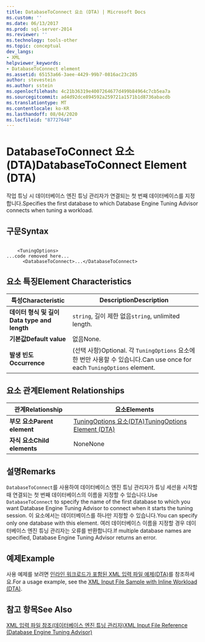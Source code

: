 ```yaml
---
title: DatabaseToConnect 요소 (DTA) | Microsoft Docs
ms.custom: ''
ms.date: 06/13/2017
ms.prod: sql-server-2014
ms.reviewer: ''
ms.technology: tools-other
ms.topic: conceptual
dev_langs:
- XML
helpviewer_keywords:
- DatabaseToConnect element
ms.assetid: 65153a66-3aee-4429-99b7-0816ac23c285
author: stevestein
ms.author: sstein
ms.openlocfilehash: 4c21b36319e4007264677d499b84964c7cb5ea7a
ms.sourcegitcommit: ad4d92dce894592a259721a1571b1d8736abacdb
ms.translationtype: MT
ms.contentlocale: ko-KR
ms.lasthandoff: 08/04/2020
ms.locfileid: "87727648"
---
```

# <a name="databasetoconnect-element-dta"></a><span data-ttu-id="723fe-102">DatabaseToConnect 요소(DTA)</span><span class="sxs-lookup"><span data-stu-id="723fe-102">DatabaseToConnect Element (DTA)</span></span>
  <span data-ttu-id="723fe-103">작업 튜닝 시 데이터베이스 엔진 튜닝 관리자가 연결되는 첫 번째 데이터베이스를 지정합니다.</span><span class="sxs-lookup"><span data-stu-id="723fe-103">Specifies the first database to which Database Engine Tuning Advisor connects when tuning a workload.</span></span>  
  
## <a name="syntax"></a><span data-ttu-id="723fe-104">구문</span><span class="sxs-lookup"><span data-stu-id="723fe-104">Syntax</span></span>  
  
```  
  
    <TuningOptions>  
...code removed here...  
      <DatabaseToConnect>...</DatabaseToConnect>  
```  
  
## <a name="element-characteristics"></a><span data-ttu-id="723fe-105">요소 특징</span><span class="sxs-lookup"><span data-stu-id="723fe-105">Element Characteristics</span></span>  
  
|<span data-ttu-id="723fe-106">특성</span><span class="sxs-lookup"><span data-stu-id="723fe-106">Characteristic</span></span>|<span data-ttu-id="723fe-107">Description</span><span class="sxs-lookup"><span data-stu-id="723fe-107">Description</span></span>|  
|--------------------|-----------------|  
|<span data-ttu-id="723fe-108">**데이터 형식 및 길이**</span><span class="sxs-lookup"><span data-stu-id="723fe-108">**Data type and length**</span></span>|<span data-ttu-id="723fe-109">`string`, 길이 제한 없음</span><span class="sxs-lookup"><span data-stu-id="723fe-109">`string`, unlimited length.</span></span>|  
|<span data-ttu-id="723fe-110">**기본값**</span><span class="sxs-lookup"><span data-stu-id="723fe-110">**Default value**</span></span>|<span data-ttu-id="723fe-111">없음</span><span class="sxs-lookup"><span data-stu-id="723fe-111">None.</span></span>|  
|<span data-ttu-id="723fe-112">**발생 빈도**</span><span class="sxs-lookup"><span data-stu-id="723fe-112">**Occurrence**</span></span>|<span data-ttu-id="723fe-113">(선택 사항)</span><span class="sxs-lookup"><span data-stu-id="723fe-113">Optional.</span></span> <span data-ttu-id="723fe-114">각 `TuningOptions` 요소에 한 번만 사용할 수 있습니다.</span><span class="sxs-lookup"><span data-stu-id="723fe-114">Can use once for each `TuningOptions` element.</span></span>|  
  
## <a name="element-relationships"></a><span data-ttu-id="723fe-115">요소 관계</span><span class="sxs-lookup"><span data-stu-id="723fe-115">Element Relationships</span></span>  
  
|<span data-ttu-id="723fe-116">관계</span><span class="sxs-lookup"><span data-stu-id="723fe-116">Relationship</span></span>|<span data-ttu-id="723fe-117">요소</span><span class="sxs-lookup"><span data-stu-id="723fe-117">Elements</span></span>|  
|------------------|--------------|  
|<span data-ttu-id="723fe-118">**부모 요소**</span><span class="sxs-lookup"><span data-stu-id="723fe-118">**Parent element**</span></span>|[<span data-ttu-id="723fe-119">TuningOptions 요소&#40;DTA&#41;</span><span class="sxs-lookup"><span data-stu-id="723fe-119">TuningOptions Element &#40;DTA&#41;</span></span>](tuningoptions-element-dta.md)|  
|<span data-ttu-id="723fe-120">**자식 요소**</span><span class="sxs-lookup"><span data-stu-id="723fe-120">**Child elements**</span></span>|<span data-ttu-id="723fe-121">None</span><span class="sxs-lookup"><span data-stu-id="723fe-121">None</span></span>|  
  
## <a name="remarks"></a><span data-ttu-id="723fe-122">설명</span><span class="sxs-lookup"><span data-stu-id="723fe-122">Remarks</span></span>  
 <span data-ttu-id="723fe-123">`DatabaseToConnect`를 사용하여 데이터베이스 엔진 튜닝 관리자가 튜닝 세션을 시작할 때 연결되는 첫 번째 데이터베이스의 이름을 지정할 수 있습니다.</span><span class="sxs-lookup"><span data-stu-id="723fe-123">Use `DatabaseToConnect` to specify the name of the first database to which you want Database Engine Tuning Advisor to connect when it starts the tuning session.</span></span> <span data-ttu-id="723fe-124">이 요소에서는 데이터베이스를 하나만 지정할 수 있습니다.</span><span class="sxs-lookup"><span data-stu-id="723fe-124">You can specify only one database with this element.</span></span> <span data-ttu-id="723fe-125">여러 데이터베이스 이름을 지정할 경우 데이터베이스 엔진 튜닝 관리자는 오류를 반환합니다.</span><span class="sxs-lookup"><span data-stu-id="723fe-125">If multiple database names are specified, Database Engine Tuning Advisor returns an error.</span></span>  
  
## <a name="example"></a><span data-ttu-id="723fe-126">예제</span><span class="sxs-lookup"><span data-stu-id="723fe-126">Example</span></span>  
 <span data-ttu-id="723fe-127">사용 예제를 보려면 [인라인 워크로드가 포함된 XML 입력 파일 예제&#40;DTA&#41;](xml-input-file-sample-with-inline-workload-dta.md)를 참조하세요.</span><span class="sxs-lookup"><span data-stu-id="723fe-127">For a usage example, see the [XML Input File Sample with Inline Workload &#40;DTA&#41;](xml-input-file-sample-with-inline-workload-dta.md).</span></span>  
  
## <a name="see-also"></a><span data-ttu-id="723fe-128">참고 항목</span><span class="sxs-lookup"><span data-stu-id="723fe-128">See Also</span></span>  
 [<span data-ttu-id="723fe-129">XML 입력 파일 참조&#40;데이터베이스 엔진 튜닝 관리자&#41;</span><span class="sxs-lookup"><span data-stu-id="723fe-129">XML Input File Reference &#40;Database Engine Tuning Advisor&#41;</span></span>](xml-input-file-reference-database-engine-tuning-advisor.md)  
  
  
